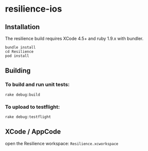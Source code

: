 resilience-ios
==============

Installation
------------
The resilience build requires XCode 4.5+ and ruby 1.9.x with bundler.
````
bundle install
cd Resilience
pod install
````
Building
--------

### To build and run unit tests:
````
rake debug:build
````
### To upload to testflight:
````
rake debug:testflight
````
XCode / AppCode
---------------
open the Resilience workspace: `Resilience.xcworkspace`